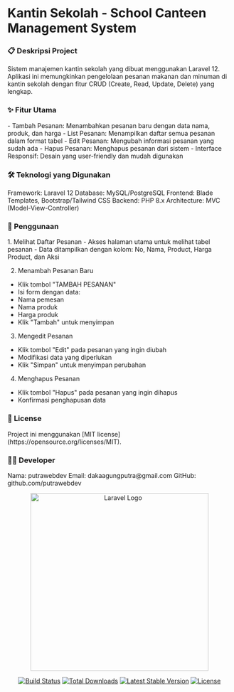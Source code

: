 
<h1>Kantin Sekolah - School Canteen Management System</h1>

<h3>📋 Deskripsi Project</h3> 
Sistem manajemen kantin sekolah yang dibuat menggunakan Laravel 12. Aplikasi ini memungkinkan pengelolaan pesanan makanan dan minuman di kantin sekolah dengan fitur CRUD (Create, Read, Update, Delete) yang lengkap.

<h3>✨ Fitur Utama</h3> 
- Tambah Pesanan: Menambahkan pesanan baru dengan data nama, produk, dan harga
- List Pesanan: Menampilkan daftar semua pesanan dalam format tabel
- Edit Pesanan: Mengubah informasi pesanan yang sudah ada
- Hapus Pesanan: Menghapus pesanan dari sistem
- Interface Responsif: Desain yang user-friendly dan mudah digunakan

<h3>🛠️ Teknologi yang Digunakan</h3>
Framework: Laravel 12
Database: MySQL/PostgreSQL
Frontend: Blade Templates, Bootstrap/Tailwind CSS
Backend: PHP 8.x
Architecture: MVC (Model-View-Controller)

<h3>📱 Penggunaan</h3>
1. Melihat Daftar Pesanan
- Akses halaman utama untuk melihat tabel pesanan
- Data ditampilkan dengan kolom: No, Nama, Product, Harga Product, dan Aksi

2. Menambah Pesanan Baru
- Klik tombol "TAMBAH PESANAN"
- Isi form dengan data:
- Nama pemesan
- Nama produk
- Harga produk
- Klik "Tambah" untuk menyimpan

3. Mengedit Pesanan
- Klik tombol "Edit" pada pesanan yang ingin diubah
- Modifikasi data yang diperlukan
- Klik "Simpan" untuk menyimpan perubahan

4. Menghapus Pesanan
- Klik tombol "Hapus" pada pesanan yang ingin dihapus
- Konfirmasi penghapusan data

<h3>📄 License</h3>
Project ini menggunakan [MIT license](https://opensource.org/licenses/MIT).

<h3>👨‍💻 Developer</h3>
Nama: putrawebdev
Email: dakaagungputra@gmail.com
GitHub: github.com/putrawebdev

<p align="center"><a href="https://laravel.com" target="_blank"><img src="https://raw.githubusercontent.com/laravel/art/master/logo-lockup/5%20SVG/2%20CMYK/1%20Full%20Color/laravel-logolockup-cmyk-red.svg" width="400" alt="Laravel Logo"></a></p>

<p align="center">
<a href="https://github.com/laravel/framework/actions"><img src="https://github.com/laravel/framework/workflows/tests/badge.svg" alt="Build Status"></a>
<a href="https://packagist.org/packages/laravel/framework"><img src="https://img.shields.io/packagist/dt/laravel/framework" alt="Total Downloads"></a>
<a href="https://packagist.org/packages/laravel/framework"><img src="https://img.shields.io/packagist/v/laravel/framework" alt="Latest Stable Version"></a>
<a href="https://packagist.org/packages/laravel/framework"><img src="https://img.shields.io/packagist/l/laravel/framework" alt="License"></a>
</p>
